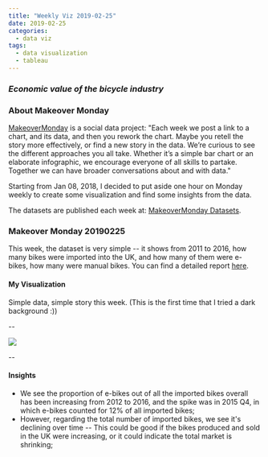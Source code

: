 ```yaml
---
title: "Weekly Viz 2019-02-25"
date: 2019-02-25
categories:
  - data viz
tags:
  - data visualization
  - tableau
---
```


### *Economic value of the bicycle industry*


### About Makeover Monday

[MakeoverMonday](http://www.makeovermonday.co.uk/) is a social data project:
"Each week we post a link to a chart, and its data, and then you rework the chart.
Maybe you retell the story more effectively, or find a new story in the data.
We’re curious to see the different approaches you all take. Whether it’s a simple bar chart or an elaborate infographic, we encourage everyone of all skills to partake.
Together we can have broader conversations about and with data."

Starting from Jan 08, 2018, I decided to put aside one hour on Monday weekly to create some visualization and find some insights from the data.

The datasets are published each week at: [MakeoverMonday Datasets](http://www.makeovermonday.co.uk/data/).

### Makeover Monday 20190225

This week, the dataset is very simple -- it shows from 2011 to 2016, how many bikes were imported into the UK, and how many of them were e-bikes, how many were manual bikes. You can find a detailed report [here](http://www.sqw.co.uk/files/6914/9406/9034/SQW_Economic_value_of_the_bicycle_industry_and_cycling_March_2017_FINAL.pdf).  

#### My Visualization

Simple data, simple story this week. (This is the first time that I tried a dark background :))

--  

<div class='tableauPlaceholder' id='viz1551202719393' style='position: relative'>
<noscript><a href='#'>
  <img alt=' ' src='https:&#47;&#47;public.tableau.com&#47;static&#47;images&#47;Ma&#47;MakeOverMonday20190225&#47;ElectricBike&#47;1_rss.png' style='border: none' />
</a></noscript>
<object class='tableauViz'  style='display:none;'>
  <param name='host_url' value='https%3A%2F%2Fpublic.tableau.com%2F' />
  <param name='embed_code_version' value='3' /> 
  <param name='site_root' value='' />
  <param name='name' value='MakeOverMonday20190225&#47;ElectricBike' />
  <param name='tabs' value='no' />
  <param name='toolbar' value='yes' />
  <param name='static_image' value='https:&#47;&#47;public.tableau.com&#47;static&#47;images&#47;Ma&#47;MakeOverMonday20190225&#47;ElectricBike&#47;1.png' />
  <param name='animate_transition' value='yes' />
  <param name='display_static_image' value='yes' />
  <param name='display_spinner' value='yes' />
  <param name='display_overlay' value='yes' />
  <param name='display_count' value='yes' />
</object></div>          
<script type='text/javascript'>         
  var divElement = document.getElementById('viz1551202719393');          
  var vizElement = divElement.getElementsByTagName('object')[0];            
  vizElement.style.width='800px';vizElement.style.height='627px';    
  var scriptElement = document.createElement('script');               
  scriptElement.src = 'https://public.tableau.com/javascripts/api/viz_v1.js';   
  vizElement.parentNode.insertBefore(scriptElement, vizElement);          
</script>  

--  

#### Insights
* We see the proportion of e-bikes out of all the imported bikes overall has been increasing from 2012 to 2016, and the spike was in 2015 Q4, in which e-bikes counted for 12% of all imported bikes;  
* However, regarding the total number of imported bikes, we see it's declining over time -- This could be good if the bikes produced and sold in the UK were increasing, or it could indicate the total market is shrinking;  

